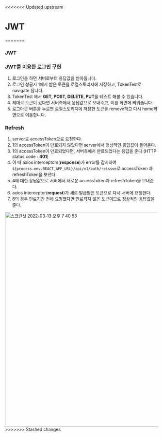 <<<<<<< Updated upstream
# JWT
=======
### JWT

### JWT를 이용한 로그인 구현

1. 로그인을 하면 서버로부터 응답값을 받아옵니다.
2. 로그인 성공시 1에서 받은 토큰을 로컬스토리지에 저장하고, TokenTest로 navigate 됩니다.
3. TokenTest 에서 **GET, POST, DELETE, PUT**을 테스트 해볼 수 있습니다.
4. 제대로 토큰이 갔다면 서버측에서 응답값으로 보내주고, 이를 화면에 띄워줍니다.
5. 로그아웃 버튼을 누르면 로컬스토리지에 저장한 토큰을 remove하고 다시 home화면으로 이동합니다.

### Refresh

1. server로 accessToken으로 요청한다.
2. 1의 accessToken이 만료되지 않았다면 server에서 정상적인 응답값이 들어온다.
3. 1의 accessToken이 만료되었다면, 서버측에서 만료되었다는 응답을 준다 (HTTP status code : **401**)
4. 이 때 axios interceptors(**response**)가 error를 감지하여 `${process.env.REACT_APP_URL}/api/v1/auth/reissue`로 accessToken 과 refreshToken을 보낸다.
5. 4에 대한 응답값으로 서버에서 새로운 accessToken과 refreshToken을 보내준다.
6. axios interceptor(**request**)가 새로 발급받은 토큰으로 다시 서버에 요청한다.
7. 6의 경우 만료기간 전에 요청했다면 만료되지 않은 토큰이므로 정상적인 응답값을 준다.

<img width="705" alt="스크린샷 2022-03-13 오후 7 40 53" src="https://user-images.githubusercontent.com/72402747/158057226-75ad9c8a-6d4b-4cc6-8ff8-0ceb857f41f0.png">
>>>>>>> Stashed changes
